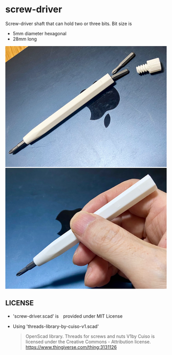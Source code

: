 # screw-driver

Screw-driver shaft that can hold two or three bits. 
Bit size is

- 5mm diameter hexagonal
- 28mm long

![screw-driver_00](images/IMG_1876.png)
![screw-driver_01](images/IMG_1877.png)

## LICENSE

- 'screw-driver.scad' is　provided under MIT License

- Using 'threads-library-by-cuiso-v1.scad'

  > OpenScad library. Threads for screws and nuts V1by Cuiso is licensed under the Creative Commons - Attribution license.
  > https://www.thingiverse.com/thing:3131126

  

